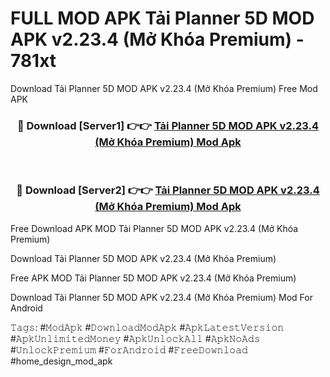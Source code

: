 # FULL MOD APK Tải Planner 5D MOD APK v2.23.4 (Mở Khóa Premium) - 781xt
Download Tải Planner 5D MOD APK v2.23.4 (Mở Khóa Premium) Free Mod APK

<div align="center">
<h3>🔴 Download [Server1] 👉👉 <a href="https://apk-comot.site?title=Tải_Planner_5D_MOD_APK_v2.23.4_(Mở_Khóa_Premium)">Tải Planner 5D MOD APK v2.23.4 (Mở Khóa Premium) Mod Apk</a></h3><br>

<h3>🔴 Download [Server2] 👉👉 <a href="https://apk-comot.site?title=Tải_Planner_5D_MOD_APK_v2.23.4_(Mở_Khóa_Premium)">Tải Planner 5D MOD APK v2.23.4 (Mở Khóa Premium) Mod Apk</a></h3>
</div>


Free Download APK MOD Tải Planner 5D MOD APK v2.23.4 (Mở Khóa Premium)

Download Tải Planner 5D MOD APK v2.23.4 (Mở Khóa Premium) 

Free APK MOD Tải Planner 5D MOD APK v2.23.4 (Mở Khóa Premium) 

Download Tải Planner 5D MOD APK v2.23.4 (Mở Khóa Premium) Mod For Android

𝚃𝚊𝚐𝚜: #𝙼𝚘𝚍𝙰𝚙𝚔 #𝙳𝚘𝚠𝚗𝚕𝚘𝚊𝚍𝙼𝚘𝚍𝙰𝚙𝚔 #𝙰𝚙𝚔𝙻𝚊𝚝𝚎𝚜𝚝𝚅𝚎𝚛𝚜𝚒𝚘𝚗 #𝙰𝚙𝚔𝚄𝚗𝚕𝚒𝚖𝚒𝚝𝚎𝚍𝙼𝚘𝚗𝚎𝚢 #𝙰𝚙𝚔𝚄𝚗𝚕𝚘𝚌𝚔𝙰𝚕𝚕 #𝙰𝚙𝚔𝙽𝚘𝙰𝚍𝚜 #𝚄𝚗𝚕𝚘𝚌𝚔𝙿𝚛𝚎𝚖𝚒𝚞𝚖 #𝙵𝚘𝚛𝙰𝚗𝚍𝚛𝚘𝚒𝚍 #𝙵𝚛𝚎𝚎𝙳𝚘𝚠𝚗𝚕𝚘𝚊𝚍 #home_design_mod_apk